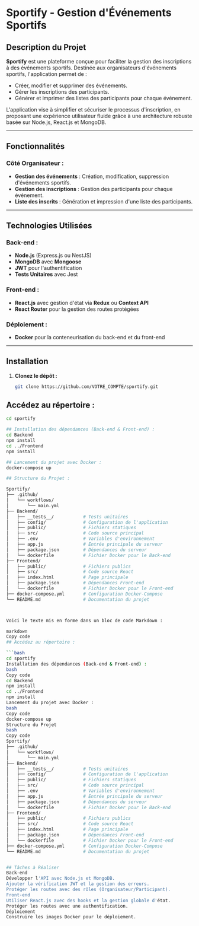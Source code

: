 # Sportify - Gestion d'Événements Sportifs

## Description du Projet

**Sportify** est une plateforme conçue pour faciliter la gestion des inscriptions à des événements sportifs. Destinée aux organisateurs d'événements sportifs, l'application permet de :
- Créer, modifier et supprimer des événements.
- Gérer les inscriptions des participants.
- Générer et imprimer des listes des participants pour chaque événement.

L'application vise à simplifier et sécuriser le processus d'inscription, en proposant une expérience utilisateur fluide grâce à une architecture robuste basée sur Node.js, React.js et MongoDB.

---

## Fonctionnalités

### Côté Organisateur :
- **Gestion des événements** : Création, modification, suppression d'événements sportifs.
- **Gestion des inscriptions** : Gestion des participants pour chaque événement.
- **Liste des inscrits** : Génération et impression d'une liste des participants.

---

## Technologies Utilisées

### Back-end :
- **Node.js** (Express.js ou NestJS)
- **MongoDB** avec **Mongoose**
- **JWT** pour l'authentification
- **Tests Unitaires** avec Jest

### Front-end :
- **React.js** avec gestion d'état via **Redux** ou **Context API**
- **React Router** pour la gestion des routes protégées

### Déploiement :
- **Docker** pour la conteneurisation du back-end et du front-end

---

## Installation

1. **Clonez le dépôt :**
   ```bash
   git clone https://github.com/VOTRE_COMPTE/sportify.git
## Accédez au répertoire :

```bash
cd sportify

## Installation des dépendances (Back-end & Front-end) :
cd Backend
npm install
cd ../Frontend
npm install

## Lancement du projet avec Docker :
docker-compose up

## Structure du Projet :

Sportify/
├── .github/
│   └── workflows/
│       └── main.yml
├── Backend/
│   ├── __tests__/           # Tests unitaires
│   ├── config/              # Configuration de l'application
│   ├── public/              # Fichiers statiques
│   ├── src/                 # Code source principal
│   ├── .env                 # Variables d'environnement
│   ├── app.js               # Entrée principale du serveur
│   ├── package.json         # Dépendances du serveur
│   └── dockerfile           # Fichier Docker pour le Back-end
├── Frontend/
│   ├── public/              # Fichiers publics
│   ├── src/                 # Code source React
│   ├── index.html           # Page principale
│   ├── package.json         # Dépendances Front-end
│   └── dockerfile           # Fichier Docker pour le Front-end
├── docker-compose.yml       # Configuration Docker-Compose
└── README.md                # Documentation du projet



Voici le texte mis en forme dans un bloc de code Markdown :

markdown
Copy code
## Accédez au répertoire :

```bash
cd sportify
Installation des dépendances (Back-end & Front-end) :
bash
Copy code
cd Backend
npm install
cd ../Frontend
npm install
Lancement du projet avec Docker :
bash
Copy code
docker-compose up
Structure du Projet
bash
Copy code
Sportify/
├── .github/
│   └── workflows/
│       └── main.yml
├── Backend/
│   ├── __tests__/           # Tests unitaires
│   ├── config/              # Configuration de l'application
│   ├── public/              # Fichiers statiques
│   ├── src/                 # Code source principal
│   ├── .env                 # Variables d'environnement
│   ├── app.js               # Entrée principale du serveur
│   ├── package.json         # Dépendances du serveur
│   └── dockerfile           # Fichier Docker pour le Back-end
├── Frontend/
│   ├── public/              # Fichiers publics
│   ├── src/                 # Code source React
│   ├── index.html           # Page principale
│   ├── package.json         # Dépendances Front-end
│   └── dockerfile           # Fichier Docker pour le Front-end
├── docker-compose.yml       # Configuration Docker-Compose
└── README.md                # Documentation du projet


## Tâches à Réaliser
Back-end
Développer l'API avec Node.js et MongoDB.
Ajouter la vérification JWT et la gestion des erreurs.
Protéger les routes avec des rôles (Organisateur/Participant).
Front-end
Utiliser React.js avec des hooks et la gestion globale d'état.
Protéger les routes avec une authentification.
Déploiement
Construire les images Docker pour le déploiement.